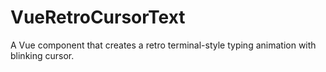 # VueRetroCursorText
A Vue component that creates a retro terminal-style typing animation with blinking cursor.
